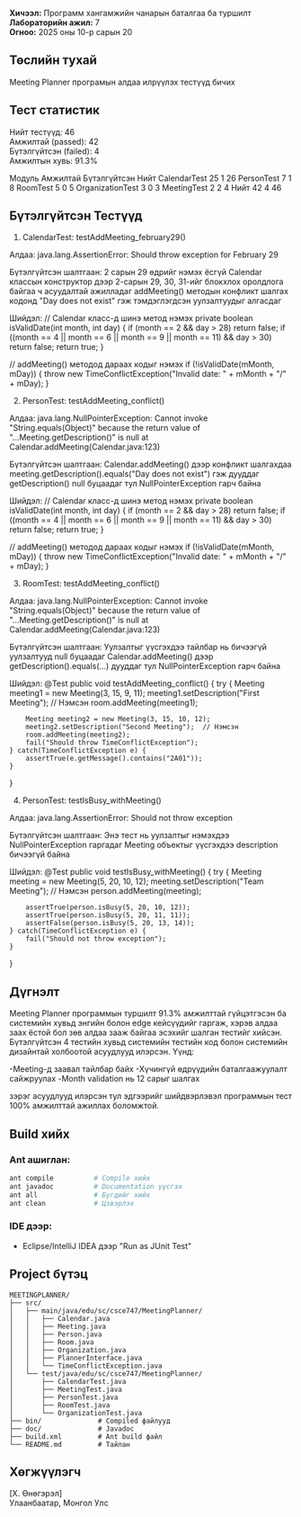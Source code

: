 **Хичээл:** Программ хангамжийн чанарын баталгаа ба туршилт
**Лабораторийн ажил:** 7  
**Огноо:** 2025 оны 10-р сарын 20

## Төслийн тухай
Meeting Planner програмын алдаа илрүүлэх тестүүд бичих

## Тест статистик
 Нийт тестүүд:               46  
 Амжилтай (passed):          42  
 Бүтэлгүйтсэн (failed):      4  
 Амжилтын хувь:              91.3%  

Модуль              Амжилтай        Бүтэлгүйтсэн        Нийт
CalendarTest        25              1                   26
PersonTest          7               1                   8
RoomTest            5               0                   5
OrganizationTest    3               0                   3
MeetingTest         2               2                   4
Нийт                42              4                   46

## Бүтэлгүйтсэн Тестүүд
1. CalendarTest: testAddMeeting_february29()

Алдаа: java.lang.AssertionError: Should throw exception for February 29

Бүтэлгүйтсэн шалтгаан: 
2 сарын 29 өдрийг нэмэх ёсгүй
Calendar классын конструктор дээр 2-сарын 29, 30, 31-ийг блокхлох оролдлога байгаа ч асуудалтай ажилладаг
addMeeting() методын конфликт шалгах кодонд "Day does not exist" гэж тэмдэглэгдсэн уулзалтуудыг алгасдаг

Шийдэл: 
// Calendar класс-д шинэ метод нэмэх
private boolean isValidDate(int month, int day) {
    if (month == 2 && day > 28) return false;
    if ((month == 4 || month == 6 || month == 9 || month == 11) && day > 30) return false;
    return true;
}

// addMeeting() методод дараах кодыг нэмэх
if (!isValidDate(mMonth, mDay)) {
    throw new TimeConflictException("Invalid date: " + mMonth + "/" + mDay);
}

2. PersonTest: testAddMeeting_conflict()

Алдаа: java.lang.NullPointerException: Cannot invoke "String.equals(Object)" because the return value of "...Meeting.getDescription()" is null at Calendar.addMeeting(Calendar.java:123)

Бүтэлгүйтсэн шалтгаан: 
Calendar.addMeeting() дээр конфликт шалгахдаа meeting.getDescription().equals("Day does not exist") гэж дууддаг
getDescription() null буцаадаг тул NullPointerException гарч байна

Шийдэл: 
// Calendar класс-д шинэ метод нэмэх
private boolean isValidDate(int month, int day) {
    if (month == 2 && day > 28) return false;
    if ((month == 4 || month == 6 || month == 9 || month == 11) && day > 30) return false;
    return true;
}

// addMeeting() методод дараах кодыг нэмэх
if (!isValidDate(mMonth, mDay)) {
    throw new TimeConflictException("Invalid date: " + mMonth + "/" + mDay);
}

3. RoomTest: testAddMeeting_conflict()

Алдаа: java.lang.NullPointerException: Cannot invoke "String.equals(Object)" because the return value of "...Meeting.getDescription()" is null at Calendar.addMeeting(Calendar.java:123)

Бүтэлгүйтсэн шалтгаан: 
Уулзалтыг үүсгэхдээ тайлбар нь бичээгүй уулзалтууд null буцаадаг
Calendar.addMeeting() дээр getDescription().equals(...) дууддаг тул NullPointerException гарч байна

Шийдэл: 
@Test
public void testAddMeeting_conflict() {
    try {
        Meeting meeting1 = new Meeting(3, 15, 9, 11);
        meeting1.setDescription("First Meeting");  // Нэмсэн
        room.addMeeting(meeting1);
        
        Meeting meeting2 = new Meeting(3, 15, 10, 12);
        meeting2.setDescription("Second Meeting");  // Нэмсэн
        room.addMeeting(meeting2);
        fail("Should throw TimeConflictException");
    } catch(TimeConflictException e) {
        assertTrue(e.getMessage().contains("2A01"));
    }
}

4. PersonTest: testIsBusy_withMeeting()

Алдаа: java.lang.AssertionError: Should not throw exception

Бүтэлгүйтсэн шалтгаан: 
Энэ тест нь уулзалтыг нэмэхдээ NullPointerException гаргадаг
Meeting объектыг үүсгэхдээ description бичээгүй байна

Шийдэл: 
@Test
public void testIsBusy_withMeeting() {
    try {
        Meeting meeting = new Meeting(5, 20, 10, 12);
        meeting.setDescription("Team Meeting");  // Нэмсэн
        person.addMeeting(meeting);
        
        assertTrue(person.isBusy(5, 20, 10, 12));
        assertTrue(person.isBusy(5, 20, 11, 11));
        assertFalse(person.isBusy(5, 20, 13, 14));
    } catch(TimeConflictException e) {
        fail("Should not throw exception");
    }
}

## Дүгнэлт

Meeting Planner программын туршилт 91.3% амжилттай гүйцэтгэсэн ба системийн хувьд энгийн болон edge кейсүүдийг гаргаж, хэрэв алдаа заах ёстой бол зөв алдаа зааж байгаа эсэхийг шалган тестийг хийсэн. Бүтэлгүйтсэн 4 тестийн хувьд системийн тестийн код болон системийн дизайнтай холбоотой асуудлууд илэрсэн. Үүнд:

-Meeting-д заавал тайлбар байх
-Хүчингүй өдрүүдийн баталгаажуулалт сайжруулах
-Month validation нь 12 сарыг шалгах 

зэрэг асуудлууд илэрсэн тул эдгээрийг шийдвэрлэвэл программын тест 100% амжилттай ажиллах боломжтой.

## Build хийх

### Ant ашиглан:
```bash
ant compile          # Compile хийх
ant javadoc          # Documentation үүсгэх
ant all              # Бүгдийг хийх
ant clean            # Цэвэрлэх
```

### IDE дээр:
- Eclipse/IntelliJ IDEA дээр "Run as JUnit Test"

## Project бүтэц
```
MEETINGPLANNER/
├── src/
│   ├── main/java/edu/sc/csce747/MeetingPlanner/
│   │   ├── Calendar.java
│   │   ├── Meeting.java
│   │   ├── Person.java
│   │   ├── Room.java
│   │   ├── Organization.java
│   │   ├── PlannerInterface.java
│   │   └── TimeConflictException.java
│   └── test/java/edu/sc/csce747/MeetingPlanner/
│       ├── CalendarTest.java
│       ├── MeetingTest.java
│       ├── PersonTest.java
│       ├── RoomTest.java
│       └── OrganizationTest.java
├── bin/              # Compiled файлууд
├── doc/              # Javadoc
├── build.xml         # Ant build файл
└── README.md         # Тайлан

```

## Хөгжүүлэгч
[Х. Өнөгэрэл]  
Улаанбаатар, Монгол Улс